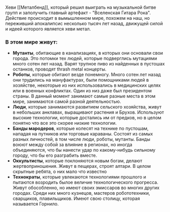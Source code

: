 Хеви [[Металбенд]], который решил выиграть на музыкальной битве групп и заполучить главный артефакт - "Вселенская Гитара Рока". Действие происходит в вымышленном мире, похожем на наш, но переживший апокалипсис несколько тысяч лет назад, движущей силой и идеей которого является хеви метал. 


### В этом мире живут:

- **Мутанты**, обитающие в канализациях, в которых они основали свои города. Это потомки тех людей, которые подверглись мутациями много сотен лет назад. Варят трупное пиво из найденных в пустошах останков, проводят thrash metal концерты.
- **Роботы**, которые обитают везде понемногу. Много сотен лет назад они трудились на мануфактурах, были помощниками людей в хозяйстве, некоторые из них использовались в медицинских целях или в военных конфликтах. Один из низ даже был президентом страны. В данный момент занимают самые разные места в этом мире, занимаются самой разной деятельностью. 
- **Люди**, которые занимаются развитием сельского хозяйства, живут в небольших анклавах, выращивают растения и Брухов. Используют высокие технологии, которые достались им от предков, но в целом понятно что все это скорее низкие технологии. 
- **Банды мародеров**, которые колесят на технике по пустошам, нападая на путников или торговые караваны. Состоят из самых разных личностей, в том числе люди, роботы, мутанты. Банды воюют между собой за влияние в регионах, но иногда объединяются, что бы нанести удар по какому-нибудь сильному городу, что бы его разграбить вместе. 
- **Оккультисты**, которые поклоняются новым богам, делают жертвоприношения. Живут в пещерах, строят алтари. В целом скрытные ребята, о них мало что известно
- **Технократы**, которые увлекаются технологиями прошлого и пытаются возродить былое величие технологического прогресса. Живут обособленно, но имеют своих эмиссаров во многих других городах.  Среди них много кузнецов, мастеров робототехники, сварщиков, плавильщиков. Имеют свою столицу, которая называется Горнило.